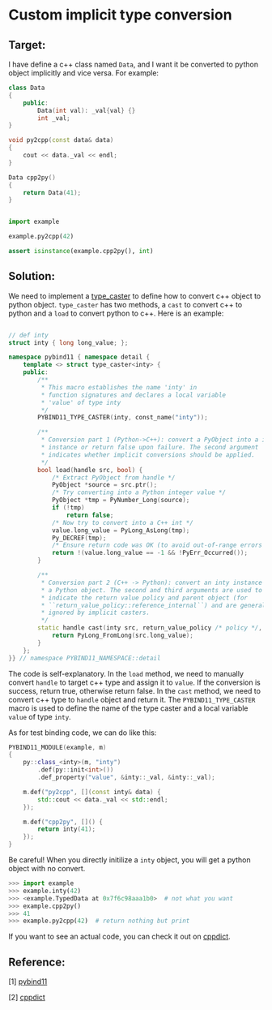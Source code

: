 # Custom implicit type conversion

## Target:

I have define a c++ class named `Data`, and I want it be converted to python object implicitly and vice versa. For example:

```cpp
class Data
{
    public:
        Data(int val): _val{val} {}
        int _val;
}

void py2cpp(const data& data)
{
    cout << data._val << endl;
}

Data cpp2py()
{
    return Data(41);
}

```

```python

import example

example.py2cpp(42)

assert isinstance(example.cpp2py(), int)

```

## Solution:

We need to implement a [type_caster](https://pybind11.readthedocs.io/en/stable/advanced/cast/custom.html) to define how to convert c++ object to python object. `type_caster` has two methods, a `cast` to convert c++ to python and a `load` to convert python to c++. Here is an example:

```cpp

// def inty
struct inty { long long_value; };

namespace pybind11 { namespace detail {
    template <> struct type_caster<inty> {
    public:
        /**
         * This macro establishes the name 'inty' in
         * function signatures and declares a local variable
         * 'value' of type inty
         */
        PYBIND11_TYPE_CASTER(inty, const_name("inty"));

        /**
         * Conversion part 1 (Python->C++): convert a PyObject into a inty
         * instance or return false upon failure. The second argument
         * indicates whether implicit conversions should be applied.
         */
        bool load(handle src, bool) {
            /* Extract PyObject from handle */
            PyObject *source = src.ptr();
            /* Try converting into a Python integer value */
            PyObject *tmp = PyNumber_Long(source);
            if (!tmp)
                return false;
            /* Now try to convert into a C++ int */
            value.long_value = PyLong_AsLong(tmp);
            Py_DECREF(tmp);
            /* Ensure return code was OK (to avoid out-of-range errors etc) */
            return !(value.long_value == -1 && !PyErr_Occurred());
        }

        /**
         * Conversion part 2 (C++ -> Python): convert an inty instance into
         * a Python object. The second and third arguments are used to
         * indicate the return value policy and parent object (for
         * ``return_value_policy::reference_internal``) and are generally
         * ignored by implicit casters.
         */
        static handle cast(inty src, return_value_policy /* policy */, handle /* parent */) {
            return PyLong_FromLong(src.long_value);
        }
    };
}} // namespace PYBIND11_NAMESPACE::detail
```

The code is self-explanatory. In the `load` method, we need to manually convert `handle` to target c++ type and assign it to `value`. If the conversion is success, return true, otherwise return false. In the `cast` method, we need to convert c++ type to `handle` object and return it. The `PYBIND11_TYPE_CASTER` macro is used to define the name of the type caster and a local variable `value` of type `inty`. 

As for test binding code, we can do like this:
```cpp
PYBIND11_MODULE(example, m)
{
    py::class_<inty>(m, "inty")
        .def(py::init<int>())
        .def_property("value", &inty::_val, &inty::_val);

    m.def("py2cpp", [](const inty& data) {
        std::cout << data._val << std::endl;
    });

    m.def("cpp2py", []() {
        return inty(41);
    });
}
```

Be careful! When you directly initilize a `inty` object, you will get a python object with no convert.
```python
>>> import example
>>> example.inty(42)
>>> <example.TypedData at 0x7f6c98aaa1b0>  # not what you want
>>> example.cpp2py()
>>> 41
>>> example.py2cpp(42)  # return nothing but print
```

If you want to see an actual code, you can check it out on [cppdict](https://github.com/Roy-Kid/cppdict).

## Reference:

[1] [pybind11](https://pybind11.readthedocs.io/en/stable/advanced/cast/custom.html)

[2] [cppdict](https://github.com/Roy-Kid/cppdict)